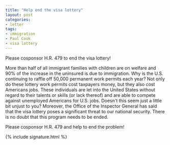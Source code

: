```yaml
---
title: "Help end the visa lottery"
layout: post
categories:
- letter
tags:
- immigration
- Paul Cook
- visa lottery
---
```


Please cosponsor H.R. 479 to end the visa lottery!

More than half of all immigrant families with children are on welfare and 90% of the increase in the uninsured is due to immigration. Why is the U.S. continuing to raffle off 50,000 permanent work permits each year? Not only do these lottery work permits cost taxpayers money, but they also cost Americans jobs. These individuals are let into the United States without regard to their talents or skills (or lack thereof) and are able to compete against unemployed Americans for U.S. jobs. Doesn't this seem just a little bit unjust to you? Moreover, the Office of the Inspector General has said that the visa lottery poses a significant threat to our national security. There is no doubt that this program needs to be ended.

Please cosponsor H.R. 479 and help to end the problem!

{% include signature.html %}
